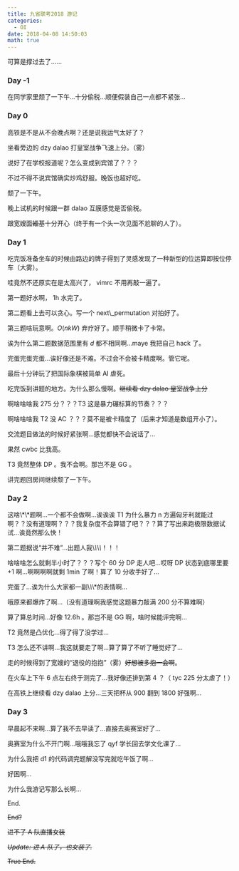 ```yaml
---
title: 九省联考2018 游记
categories:
  - OI
date: 2018-04-08 14:50:03
math: true
---
```


可算是撑过去了......

<!--more-->

### Day -1

在同学家里颓了一下午...十分偷税...顺便假装自己一点都不紧张...

### Day 0

高铁是不是从不会晚点啊？还是说我运气太好了？

坐看旁边的 dzy dalao 打皇室战争飞速上分。（雾）

说好了在学校报道呢？怎么变成到宾馆了？？？

不过不得不说宾馆确实炒鸡舒服。晚饭也超好吃。

颓了一下午。

晚上试机的时候跟一群 dalao 互膜感觉是否偷税。

跟宽嫂面~~姬~~基十分开心（终于有一个头一次见面不尬聊的人了）。

### Day 1

吃完饭准备坐车的时候由路边的牌子得到了灵感发现了一种新型的位运算即按位停车（大雾）。

哇竟然不还原实在是太高兴了， vimrc 不用再敲一遍了。

第一题好水啊， 1h 水完了。

第二题看上去可以贪心。写一个 next\\\_permutation 对拍好了。

第三题啥玩意啊。$O(nkW)$ 弃疗好了。顺手稍微卡了卡常。

诶为什么第二题数据范围里有 $d$ 都不相同啊...maye 我把自己 hack 了。

完蛋完蛋完蛋...诶好像还是不难。不过会不会被卡精度啊。管它呢。

最后十分钟玩了把国际象棋被简单 AI 虐死。

吃完饭到讲题的地方。为什么那么慢啊。~~继续看 dzy dalao 皇室战争上分~~

啊啥啥啥我 275 分？？？T3 这是暴力碾标算的节奏？？？

啊啥啥啥我 T2 没 AC ？？？莫不是被卡精度了（后来才知道是数组开小了）。

交流题目做法的时候好紧张啊...感觉都快不会说话了...

果然 cwbc 比我高。

T3 竟然整体 DP 。我不会啊。那岂不是 GG 。

讲完题回房间继续颓了一下午。

### Day 2

这啥\\*\\*题啊...一个都不会做啊...诶诶诶 T1 为什么暴力 n 方遍匈牙利就能过啊？？没有道理啊？？？我复杂度不会算错了吧？？？算了写出来跑极限数据试试...诶竟然那么快！

第二题据说“并不难”...出题人我\\*\\*\\*\\*！！！

啥啥啥怎么就剩半小时了？？？写个 60 分 DP 走人吧...哎呀 DP 状态到底哪里要 +1 啊...啊啊啊啊就剩 1min 了啊！算了 10 分收手好了...

完蛋了...诶为什么大家都一副\\*\\*\\*的表情啊...

哦原来都爆炸了啊...（没有道理啊我感觉这题暴力敲满 200 分不算难啊）

算了算总时间...好像 12.6h 。那岂不是 GG 啊，啥时候能评完啊...

T2 竟然是凸优化...得了得了没学过...

T3 怎么还不讲啊...我这就要走了啊...算了算了不听了睡觉好了...

走的时候得到了宽嫂的“退役的抱抱”（雾）~~好想被多抱一会啊~~。

在火车上下午 6 点左右终于测完了...我好像还排到第 4 ？（ tyc 225 分太虐了！）

在高铁上继续看 dzy dalao 上分...三天把杯从 900 翻到 1800 好强啊...

### Day 3

早晨起不来啊...算了我不去早读了...直接去奥赛室好了...

奥赛室为什么不开门啊...哦哦我忘了 qyf 学长回去学文化课了...

为什么我把 d1 的代码调完题解没写完就吃午饭了啊...

好困啊...

为什么我游记写那么长啊...

End.

~~End?~~

~~进不了 A 队直播女装~~

~~*Update: 进 A 队了，也女装了.*~~

~~True End.~~
